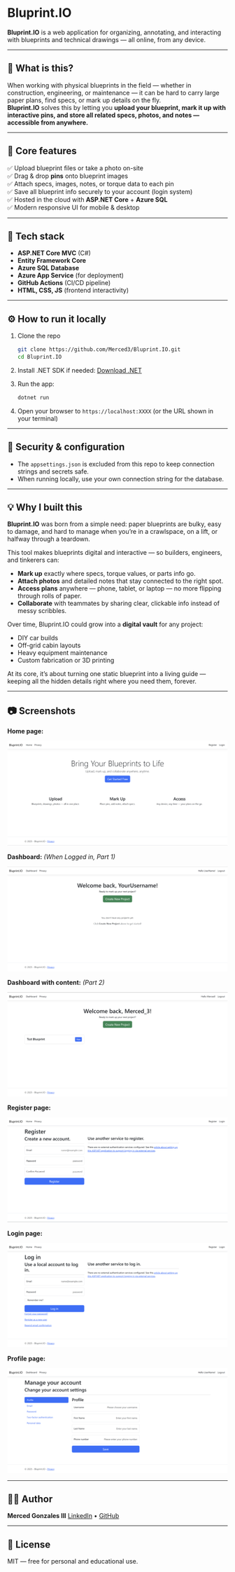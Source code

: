 # Bluprint.IO

**Bluprint.IO** is a web application for organizing, annotating, and interacting with blueprints and technical drawings — all online, from any device.

---

## 📌 What is this?

When working with physical blueprints in the field — whether in construction, engineering, or maintenance — it can be hard to carry large paper plans, find specs, or mark up details on the fly.  
**Bluprint.IO** solves this by letting you **upload your blueprint, mark it up with interactive pins, and store all related specs, photos, and notes — accessible from anywhere.**

---

## 🚀 Core features

✅ Upload blueprint files or take a photo on-site  
✅ Drag & drop **pins** onto blueprint images  
✅ Attach specs, images, notes, or torque data to each pin  
✅ Save all blueprint info securely to your account (login system)  
✅ Hosted in the cloud with **ASP.NET Core** + **Azure SQL**  
✅ Modern responsive UI for mobile & desktop

---

## 🧩 Tech stack

- **ASP.NET Core MVC** (C#)
- **Entity Framework Core**
- **Azure SQL Database**
- **Azure App Service** (for deployment)
- **GitHub Actions** (CI/CD pipeline)
- **HTML, CSS, JS** (frontend interactivity)

---

## ⚙️ How to run it locally

1. Clone the repo

    ```bash
    git clone https://github.com/Merced3/Bluprint.IO.git
    cd Bluprint.IO
    ```

2. Install .NET SDK if needed: [Download .NET](https://dotnet.microsoft.com/en-us/download)

3. Run the app:

    ```bash
    dotnet run
    ```

4. Open your browser to `https://localhost:XXXX` (or the URL shown in your terminal)

---

## 🔐 Security & configuration

- The `appsettings.json` is excluded from this repo to keep connection strings and secrets safe.
- When running locally, use your own connection string for the database.

---

## 💡 Why I built this

**Bluprint.IO** was born from a simple need: paper blueprints are bulky, easy to damage, and hard to manage when you’re in a crawlspace, on a lift, or halfway through a teardown.

This tool makes blueprints digital and interactive — so builders, engineers, and tinkerers can:

- **Mark up** exactly where specs, torque values, or parts info go.
- **Attach photos** and detailed notes that stay connected to the right spot.
- **Access plans** anywhere — phone, tablet, or laptop — no more flipping through rolls of paper.
- **Collaborate** with teammates by sharing clear, clickable info instead of messy scribbles.

Over time, Bluprint.IO could grow into a **digital vault** for any project:

- DIY car builds
- Off-grid cabin layouts
- Heavy equipment maintenance
- Custom fabrication or 3D printing

At its core, it’s about turning one static blueprint into a living guide — keeping all the hidden details right where you need them, forever.

---

## 📷 Screenshots

**Home page:**

![Home Page](assets/homepage.png)

**Dashboard:** *(When Logged in, Part 1)*

![Dashboard Page](assets/dashboard-page.png)

**Dashboard with content:** *(Part 2)*

![Dashboard Page](assets/dashboard-withCard-page.png)

**Register page:**

![Register Page](assets/register-page.png)

**Login page:**

![Login Page](assets/login-page.png)

**Profile page:**

![Login Page](assets/profile-page.png)

---

## 🧑‍💻 Author

**Merced Gonzales III**
[LinkedIn](https://www.linkedin.com/in/merced/) • [GitHub](https://github.com/Merced3)

---

## 📜 License

MIT — free for personal and educational use.
